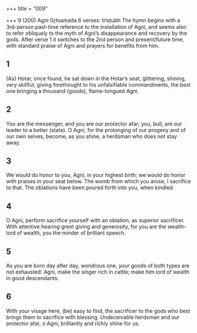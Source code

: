 +++
title = "009"

+++
9 (200)
Agni
Gr̥tsamada
6 verses: triṣṭubh
The hymn begins with a 3rd-person past-time reference to the installation of Agni,  and seems also to refer obliquely to the myth of Agni’s disappearance and recovery  by the gods. After verse 1 it switches to the 2nd person and present/future time, with  standard praise of Agni and prayers for benefits from him.
## 1
(As) Hotar, once found, he sat down in the Hotar’s seat, glittering,  shining, very skillful,
giving forethought to his unfalsifiable commandments, the best one  bringing a thousand (goods), flame-tongued Agni.
## 2
You are the messenger, and you are our protector afar; you, bull, are our  leader to a better (state).
O Agni, for the prolonging of our progeny and of our own selves,
become, as you shine, a herdsman who does not stay away.
## 3
We would do honor to you, Agni, in your highest birth; we would do  honor with praises in your seat below.
The womb from which you arose, I sacrifice to that. The oblations have  been poured forth into you, when kindled.
## 4
O Agni, perform sacrifice yourself with an oblation, as superior
sacrificer. With attentive hearing greet giving and generosity,
for you are the wealth-lord of wealth, you the minder of brilliant
speech.

## 5
As you are born day after day, wondrous one, your goods of both types  are not exhausted:
Agni, make the singer rich in cattle; make him lord of wealth in good  descendants.
## 6
With your visage here, (be) easy to find, the sacrificer to the gods who  best brings them to sacrifice with blessing.
Undeceivable herdsman and our protector afar, o Agni, brilliantly and  richly shine for us.